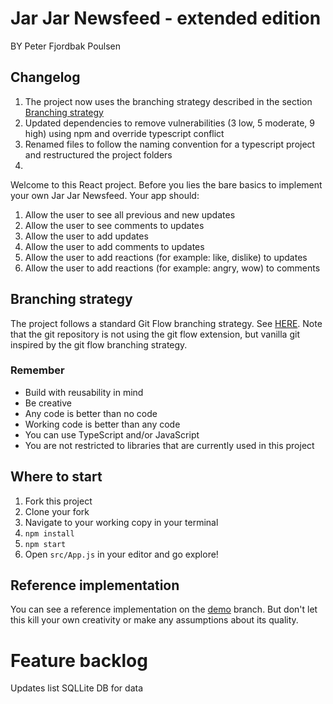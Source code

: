 # Jar Jar Newsfeed - extended edition

BY Peter Fjordbak Poulsen

## Changelog

1. The project now uses the branching strategy described in the section [Branching strategy](#branching-strategy)
1. Updated dependencies to remove vulnerabilities (3 low, 5 moderate, 9 high) using npm and override typescript conflict
1. Renamed files to follow the naming convention for a typescript project and restructured the project folders
1.  

Welcome to this React project. Before you lies the bare basics to implement your own Jar Jar Newsfeed. Your app should:

 1. Allow the user to see all previous and new updates
 1. Allow the user to see comments to updates
 1. Allow the user to add updates
 1. Allow the user to add comments to updates
 1. Allow the user to add reactions (for example: like, dislike) to updates
 1. Allow the user to add reactions (for example: angry, wow) to comments

 
 
 ## Branching strategy

The project follows a standard Git Flow branching strategy. See [HERE](https://www.atlassian.com/git/tutorials/comparing-workflows/gitflow-workflow). Note that the git repository is not using the git flow extension, but vanilla git inspired by the git flow branching strategy.


 ### Remember
 - Build with reusability in mind
 - Be creative
 - Any code is better than no code
 - Working code is better than any code
 - You can use TypeScript and/or JavaScript
 - You are not restricted to libraries that are currently used in this project

 ## Where to start
 1. Fork this project
 2. Clone your fork
 3. Navigate to your working copy in your terminal
 4. `npm install`
 5. `npm start`
 6. Open `src/App.js` in your editor and go explore!

## Reference implementation
You can see a reference implementation on the [demo](https://github.com/uvdata/jarjar-newsfeed/tree/demo) branch. But
don't let this kill your own creativity or make any assumptions about its quality.



# Feature backlog

Updates list
SQLLite DB for data

